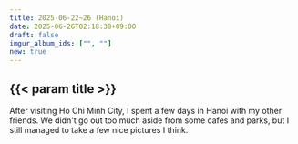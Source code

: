 ```yaml
---
title: 2025-06-22~26 (Hanoi)
date: 2025-06-26T02:18:38+09:00
draft: false
imgur_album_ids: ["", ""]
new: true
---
```


<h2 id="title">{{< param title >}}</h2>

After visiting Ho Chi Minh City, I spent a few days in Hanoi with my other friends. We didn't go out too much aside from some cafes and parks, but I still managed to take a few nice pictures I think.
